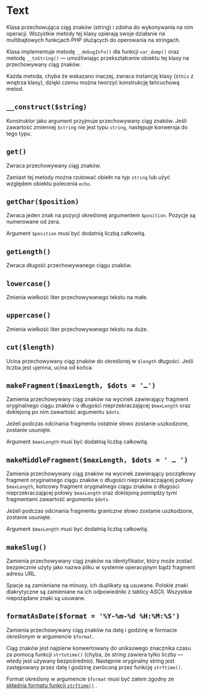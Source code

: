 Text
===

Klasa przechowująca ciąg znaków (string) i zdolna do wykonywania na nim operacji. Wszystkie metody tej klasy opierają swoje działanie na multibajtowych funkcjach PHP służących do operowania na stringach.

Klasa implementuje metodę `__debugInfo()` dla funkcji `var_dump()` oraz metodę `__toString()` — umożliwiając przekształcenie obiektu tej klasy na przechowywany ciąg znaków.

Każda metoda, chyba że wskazano inaczej, zwraca instancję klasy (`$this` z wnętrza klasy), dzięki czemu można tworzyć konstrukcję łańcuchową metod.

## `__construct($string)`

Konstruktor jako argument przyjmuje przechowywany ciąg znaków. Jeśli zawartość zmiennej `$string` nie jest typu `string`, następuje konwersja do tego typu.

## `get()`

Zwraca przechowywany ciąg znaków.

Zamiast tej metody można rzutować obiekt na typ `string` lub użyć względem obiektu polecenia `echo`.

## `getChar($position)`

Zwraca jeden znak na pozycji określonej argumentem `$position`. Pozycje są numerowane od zera.

Argument `$position` musi być dodatnią liczbą całkowitą.

## `getLength()`

Zwraca długość przechowywanego ciągu znaków.

## `lowercase()`

Zmienia wielkość liter przechowywanego tekstu na małe.

## `uppercase()`

Zmienia wielkość liter przechowywanego tekstu na duże.

## `cut($length)`

Ucina przechowywany ciąg znaków do określonej w `$length` długości. Jeśli liczba jest ujemna, ucina od końca.

## `makeFragment($maxLength, $dots = '…')`

Zamienia przechowywany ciąg znaków na wycinek zawierający fragment oryginalnego ciągu znaków o długości nieprzekraczającej `$maxLength` oraz doklejoną po nim zawartość argumentu `$dots`.

Jeżeli podczas odcinania fragmentu ostatnie słowo zostanie uszkodzone, zostanie usunięte.

Argument `$maxLength` musi być dodatnią liczbą całkowitą.

## `makeMiddleFragment($maxLength, $dots = ' … ')`

Zamienia przechowywany ciąg znaków na wycinek zawierający początkowy fragment oryginalnego ciągu znaków o długości nieprzekraczającej połowy `$maxLength`, końcowy fragment oryginalnego ciągu znaków o długości nieprzekraczającej połowy `$maxLength` oraz doklejoną pomiędzy tymi fragmentami zawartość argumentu `$dots`.

Jeżeli podczas odcinania fragmentu graniczne słowo zostanie uszkodzone, zostanie usunięte.

Argument `$maxLength` musi być dodatnią liczbą całkowitą.

## `makeSlug()`

Zamienia przechowywany ciąg znaków na identyfikator, który może zostać bezpiecznie użyty jako nazwa pliku w systemie operacyjnym bądź fragment adresu URL.

Spacje są zamieniane na minusy, ich duplikaty są usuwane. Polskie znaki diakrytyczne są zamieniane na ich odpowiedniki z tablicy ASCII. Wszystkie niepożądane znaki są usuwane.

## `formatAsDate($format = '%Y-%m-%d %H:%M:%S')`

Zamienia przechowywany ciąg znaków na datę i godzinę w formacie określonym w argumencie `$format`.

Ciąg znaków jest najpierw konwertowany do uniksowego znacznika czasu za pomocą funkcji `strtotime()` (chyba, że string zawiera tylko liczby — wtedy jest używany bezpośrednio). Następnie oryginalny string jest zastępowany przez datę i godzinę zwróconą przez funkcję `strftime()`.

Format określony w argumencie `$format` musi być zatem zgodny ze [składnią formatu funkcji `strftime()`](http://php.net/manual/en/function.strftime.php#refsect1-function.strftime-parameters) .